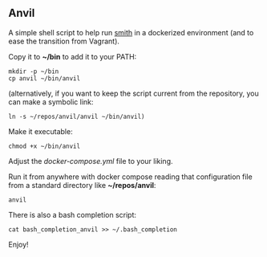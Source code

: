 ## Anvil

A simple shell script to help run [smith](https://github.com/silnrsi/smith) in a dockerized environment (and to ease the transition from Vagrant).

Copy it to **~/bin** to add it to your PATH:
```
mkdir -p ~/bin
cp anvil ~/bin/anvil
```

(alternatively, if you want to keep the script current from the repository, you can make a symbolic link:

```
ln -s ~/repos/anvil/anvil ~/bin/anvil)
```
Make it executable:

```
chmod +x ~/bin/anvil
```
Adjust the *docker-compose.yml* file to your liking. 

Run it from anywhere with docker compose reading that configuration file from a standard directory like **~/repos/anvil**:

```
anvil
```

There is also a bash completion script:
```
cat bash_completion_anvil >> ~/.bash_completion
```

Enjoy!
